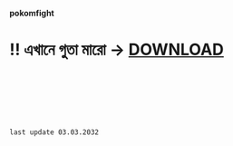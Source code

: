 **pokomfight**
# !! এখানে গুতা মারো → [DOWNLOAD](https://dnsleaktest.com) <br><br><br><br>
`last update 03.03.2032`
